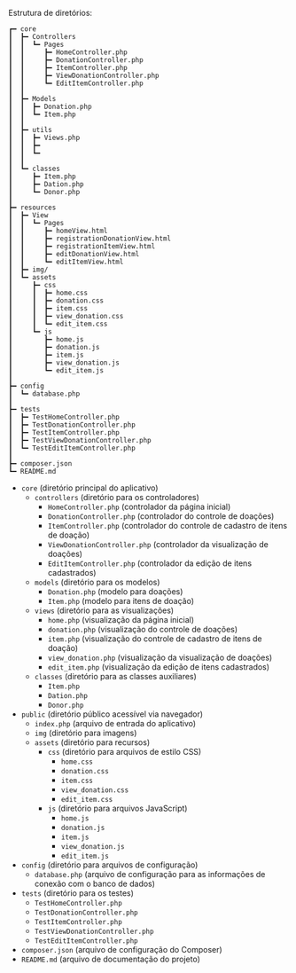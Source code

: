 Estrutura de diretórios:
```
┏━ core
┃  ┣━ Controllers
┃  ┃  ┗━ Pages
┃  ┃     ┣━ HomeController.php
┃  ┃     ┣━ DonationController.php
┃  ┃     ┣━ ItemController.php
┃  ┃     ┣━ ViewDonationController.php
┃  ┃     ┗━ EditItemController.php
┃  ┃
┃  ┣━ Models
┃  ┃  ┣━ Donation.php
┃  ┃  ┗━ Item.php
┃  ┃
┃  ┣━ utils
┃  ┃  ┣━ Views.php
┃  ┃  ┣━ 
┃  ┃  ┗━
┃  ┃
┃  ┗━ classes
┃     ┣━ Item.php
┃     ┣━ Dation.php
┃     ┗━ Donor.php
┃
┣━ resources
┃  ┣━ View
┃  ┃  ┗━ Pages
┃  ┃     ┣━ homeView.html
┃  ┃     ┣━ registrationDonationView.html
┃  ┃     ┣━ registrationItemView.html
┃  ┃     ┣━ editDonationView.html
┃  ┃     ┗━ editItemView.html
┃  ┣━ img/
┃  ┗━ assets
┃     ┣━ css
┃     ┃  ┣━ home.css
┃     ┃  ┣━ donation.css
┃     ┃  ┣━ item.css
┃     ┃  ┣━ view_donation.css
┃     ┃  ┗━ edit_item.css
┃     ┗━ js
┃        ┣━ home.js
┃        ┣━ donation.js
┃        ┣━ item.js
┃        ┣━ view_donation.js
┃        ┗━ edit_item.js
┃
┣━ config
┃  ┗━ database.php
┃
┣━ tests
┃  ┣━ TestHomeController.php
┃  ┣━ TestDonationController.php
┃  ┣━ TestItemController.php
┃  ┣━ TestViewDonationController.php
┃  ┗━ TestEditItemController.php
┃
┣━ composer.json
┗━ README.md
```


- `core` (diretório principal do aplicativo)
  - `controllers` (diretório para os controladores)
    - `HomeController.php` (controlador da página inicial)
    - `DonationController.php` (controlador do controle de doações)
    - `ItemController.php` (controlador do controle de cadastro de itens de doação)
    - `ViewDonationController.php` (controlador da visualização de doações)
    - `EditItemController.php` (controlador da edição de itens cadastrados)
  - `models` (diretório para os modelos)
    - `Donation.php` (modelo para doações)
    - `Item.php` (modelo para itens de doação)
  - `views` (diretório para as visualizações)
    - `home.php` (visualização da página inicial)
    - `donation.php` (visualização do controle de doações)
    - `item.php` (visualização do controle de cadastro de itens de doação)
    - `view_donation.php` (visualização da visualização de doações)
    - `edit_item.php` (visualização da edição de itens cadastrados)
  - `classes` (diretório para as classes auxiliares)
    - `Item.php`
    - `Dation.php`
    - `Donor.php`
- `public` (diretório público acessível via navegador)
  - `index.php` (arquivo de entrada do aplicativo)
  - `img` (diretório para imagens)
  - `assets` (diretório para recursos)
    - `css` (diretório para arquivos de estilo CSS)
      - `home.css`
      - `donation.css`
      - `item.css`
      - `view_donation.css`
      - `edit_item.css`
    - `js` (diretório para arquivos JavaScript)
      - `home.js`
      - `donation.js`
      - `item.js`
      - `view_donation.js`
      - `edit_item.js`
- `config` (diretório para arquivos de configuração)
  - `database.php` (arquivo de configuração para as informações de conexão com o banco de dados)
- `tests` (diretório para os testes)
  - `TestHomeController.php`
  - `TestDonationController.php`
  - `TestItemController.php`
  - `TestViewDonationController.php`
  - `TestEditItemController.php`
- `composer.json` (arquivo de configuração do Composer)
- `README.md` (arquivo de documentação do projeto)


